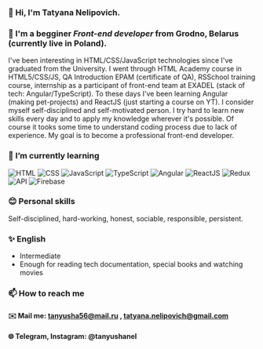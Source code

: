 ### 👋 Hi, I'm **Tatyana Nelipovich**.
### 👀 I'm a begginer *Front-end developer* from Grodno, Belarus (currently live in Poland).
I've been interesting in HTML/CSS/JavaScript technologies since I've graduated from the University. I went through HTML Academy course in HTML5/CSS/JS, QA Introduction EPAM (certificate of QA), RSSchool training course, internship as a participant of front-end team at EXADEL (stack of tech: Angular/TypeScript). To these days I've been learning Angular (making pet-projects) and ReactJS (just starting a course on YT). I consider myself self-disciplined and self-motivated person. I try hard to learn new skills every day and to apply my knowledge wherever it's possible. Of course it tooks some time to understand coding process due to lack of experience. My goal is to become a professional front-end developer.
### 🌱 I’m currently learning 
![HTML](https://img.shields.io/badge/-HTML-090909?style=for-the-badge&logo=html5)
![CSS](https://img.shields.io/badge/-CSS-090909?style=for-the-badge&logo=css3)
![JavaScript](https://img.shields.io/badge/-JavaScript-090909?style=for-the-badge&logo=JavaScript)
![TypeScript](https://img.shields.io/badge/-TypeScript-090909?style=for-the-badge&logo=TypeScript)
![Angular](https://img.shields.io/badge/-Angular-090909?style=for-the-badge&logo=Angular)
![ReactJS](https://img.shields.io/badge/-ReactJs-090909?style=for-the-badge&logo=React)
![Redux](https://img.shields.io/badge/-Redux-090909?style=for-the-badge&logo=Redux)
![API](https://img.shields.io/badge/-REST&#032;API-090909?style=for-the-badge)
![Firebase](https://img.shields.io/badge/-Firebase-090909?style=for-the-badge&logo=Firebase)

### 😊 Personal skills

Self-disciplined, hard-working, honest, sociable, responsible, persistent.

### ✨ English 
 
* Intermediate
* Enough for reading tech documentation, special books and watching movies 

### 📫 How to reach me 
   #### ✉️ Mail me: tanyusha56@mail.ru , tatyana.nelipovich@gmail.com
   #### 🌐 Telegram, Instagram: @tanyushanel



<!---
tanyushanel/tanyushanel is a ✨ special ✨ repository because its `README.md` (this file) appears on your GitHub profile.
You can click the Preview link to take a look at your changes.
--->



